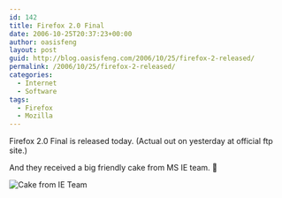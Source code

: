 ```yaml
---
id: 142
title: Firefox 2.0 Final
date: 2006-10-25T20:37:23+00:00
author: oasisfeng
layout: post
guid: http://blog.oasisfeng.com/2006/10/25/firefox-2-released/
permalink: /2006/10/25/firefox-2-released/
categories:
  - Internet
  - Software
tags:
  - Firefox
  - Mozilla
---
```

Firefox 2.0 Final is released today. (Actual out on yesterday at official ftp site.)

And they received a big friendly cake from MS IE team. 🙂

<img id="image141" alt="Cake from IE Team" src="https://blog.oasisfeng.com/wp-content/uploads/2006/10/cakefromieteam.jpg" />